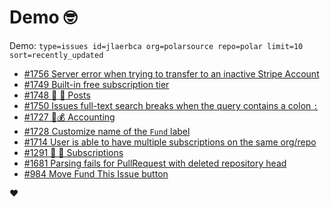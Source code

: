 # Demo 🤓

Demo: `type=issues id=jlaerbca org=polarsource repo=polar limit=10 sort=recently_updated`

<!-- POLAR type=issues id=jlaerbca org=polarsource repo=polar limit=10 sort=recently_updated -->

* [#1756 Server error when trying to transfer to an inactive Stripe Account](https://github.com/polarsource/polar/issues/1756)
* [#1749 Built-in free subscription tier](https://github.com/polarsource/polar/issues/1749)
* [#1748 🎯 📖 Posts](https://github.com/polarsource/polar/issues/1748)
* [#1750 Issues full-text search breaks when the query contains a colon `:`](https://github.com/polarsource/polar/issues/1750)
* [#1727 🎯💰 Accounting](https://github.com/polarsource/polar/issues/1727)
* [#1728 Customize name of the `Fund` label](https://github.com/polarsource/polar/issues/1728)
* [#1714 User is able to have multiple subscriptions on the same org/repo](https://github.com/polarsource/polar/issues/1714)
* [#1291 🎯 🔁 Subscriptions](https://github.com/polarsource/polar/issues/1291)
* [#1681 Parsing fails for PullRequest with deleted repository head](https://github.com/polarsource/polar/issues/1681)
* [#984 Move Fund This Issue button](https://github.com/polarsource/polar/issues/984)

<!-- POLAR-END id=jlaerbca -->

❤️